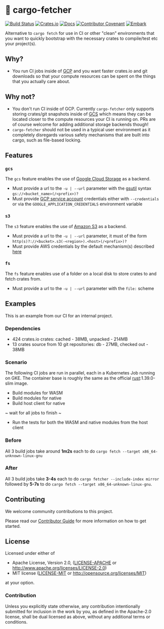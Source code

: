 # 🎁 cargo-fetcher

[![Build Status](https://github.com/EmbarkStudios/cargo-fetcher/workflows/CI/badge.svg)](https://github.com/EmbarkStudios/cargo-fetcher/actions?workflow=CI)
[![Crates.io](https://img.shields.io/crates/v/cargo-fetcher.svg)](https://crates.io/crates/cargo-fetcher)
[![Docs](https://docs.rs/cargo-fetcher/badge.svg)](https://docs.rs/cargo-fetcher)
[![Contributor Covenant](https://img.shields.io/badge/contributor%20covenant-v1.4%20adopted-ff69b4.svg)](CODE_OF_CONDUCT.md)
[![Embark](https://img.shields.io/badge/embark-open%20source-blueviolet.svg)](http://embark.games)

Alternative to `cargo fetch` for use in CI or other "clean" environments that you want to quickly bootstrap
with the necessary crates to compile/test etc your project(s).

## Why?

* You run CI jobs inside of [GCP](https://cloud.google.com/) and you want faster crates.io and git downloads so that
your compute resources can be spent on the things that you actually care about.

## Why not?

* You don't run CI inside of GCP. Currently `cargo-fetcher` only supports storing crates/git snapshots
inside of [GCS](https://cloud.google.com/storage/) which means they can be located closer to the compute resources your CI is running on. PRs are of course welcome for adding additional storage backends though!
* `cargo-fetcher` should not be used in a typical user environment as it completely disregards various
safety mechanisms that are built into cargo, such as file-based locking.

## Features
### `gcs`

The `gcs` feature enables the use of [Google Cloud Storage](https://cloud.google.com/storage/) as a backend.

* Must provide a url to the `-u | --url` parameter with the [gsutil](https://cloud.google.com/storage/docs/gsutil#syntax) syntax `gs://<bucket_name>(/<prefix>)?`
* Must provide [GCP service account](https://cloud.google.com/iam/docs/service-accounts) credentials either with `--credentials` or via the `GOOGLE_APPLICATION_CREDENTIALS` environment variable

### `s3`

The `s3` feature enables the use of [Amazon S3](https://aws.amazon.com/s3/) as a backend.

* Must provide a url to the `-u | --url` parameter, it must of the form `http(s)?://<bucket>.s3(-<region>).<host>(/<prefix>)?`
* Must provide AWS credentials by the default mechanism(s) described [here](https://github.com/rusoto/rusoto/blob/master/AWS-CREDENTIALS.md)

### `fs`

The `fs` feature enables use of a folder on a local disk to store crates to and fetch crates from.

* Must provide a url to the `-u | --url` parameter with the `file:` scheme

## Examples

This is an example from our CI for an internal project.

### Dependencies

* 424 crates.io crates: cached - 38MB, unpacked - 214MB
* 13 crates source from 10 git repositories: db - 27MB, checked out - 38MB

### Scenario

The following CI jobs are run in parallel, each in a Kubernetes Job running on GKE. The container base is roughly the same as the official [rust](https://hub.docker.com/_/rust):1.39.0-slim image.

* Build modules for WASM 
* Build modules for native
* Build host client for native

~ wait for all jobs to finish ~

* Run the tests for both the WASM and native modules from the host client

### Before

All 3 build jobs take around **1m2s** each to do `cargo fetch --target x86_64-unknown-linux-gnu`

### After

All 3 build jobs take **3-4s** each to do `cargo fetcher --include-index mirror` followed by **5-7s** to
do `cargo fetch --target x86_64-unknown-linux-gnu`.

## Contributing

We welcome community contributions to this project.

Please read our [Contributor Guide](CONTRIBUTING.md) for more information on how to get started.

## License

Licensed under either of

* Apache License, Version 2.0, ([LICENSE-APACHE](LICENSE-APACHE) or http://www.apache.org/licenses/LICENSE-2.0)
* MIT license ([LICENSE-MIT](LICENSE-MIT) or http://opensource.org/licenses/MIT)

at your option.

### Contribution

Unless you explicitly state otherwise, any contribution intentionally submitted for inclusion in the work by you, as defined in the Apache-2.0 license, shall be dual licensed as above, without any additional terms or conditions.
